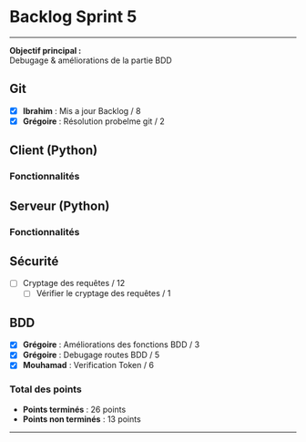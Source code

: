 # Backlog Sprint 5

---

**Objectif principal :**  
Debugage & améliorations de la partie BDD

## Git
- [x] **Ibrahim** : Mis a jour Backlog / 8
- [x] **Grégoire** : Résolution probelme git / 2

## Client (Python)

### Fonctionnalités

## Serveur (Python)

### Fonctionnalités

## Sécurité
- [ ] Cryptage des requêtes / 12
  - [ ] Vérifier le cryptage des requêtes / 1

## BDD
- [x] **Grégoire** : Améliorations des fonctions BDD / 3
- [x] **Grégoire** : Debugage routes BDD / 5
- [x] **Mouhamad** : Verification Token / 6

### Total des points
- **Points terminés** : 26 points
- **Points non terminés** : 13 points

---
